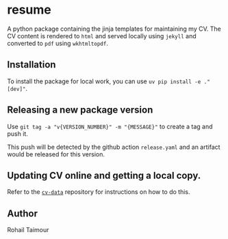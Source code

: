 # resume

A python package containing the jinja templates for maintaining my CV. The CV
content is rendered to `html` and served locally using `jekyll` and converted to
`pdf` using `wkhtmltopdf`.

## Installation

To install the package for local work, you can use `uv pip install -e ."[dev]"`.

## Releasing a new package version

Use `git tag -a "v{VERSION_NUMBER}" -m "{MESSAGE}"` to create a tag and push it.

This push will be detected by the github action `release.yaml` and an artifact
would be released for this version.

## Updating CV online and getting a local copy.

Refer to the [`cv-data`](https://github.com/roumail/cv-data) repository for
instructions on how to do this.

## Author

Rohail Taimour
